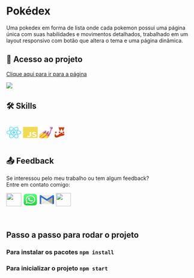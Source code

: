 # Pokédex
Uma pokedex em forma de lista onde cada pokemon possui uma página única com suas habilidades e movimentos detalhados, trabalhado em um layout responsivo com botão que altera o tema e uma página dinâmica. 
 
## 🔗 Acesso ao projeto
<a href="https://pokedex-alpha-mauve.vercel.app">Clique aqui para ir para a página</a>

[<img src="src/_assets/gifs/tela.gif">](https://pokedex-alpha-mauve.vercel.app)

## 🛠 Skills
<div style="display: inline_block"><br>
  <img align="center" alt="React" height="30" width="40" src="src/_assets/icons/icon-react.png">
  <img align="center" alt="Js" height="30" width="40" src="https://raw.githubusercontent.com/devicons/devicon/master/icons/javascript/javascript-plain.svg">
  <img align="center" alt="Styled" height="30" width="35" src="src/_assets/icons/icon-styled.png">
  <img align="center" alt="Jest" height="30" width="30" src="src/_assets/icons/icon-jest.png">
</div>
<br/>

## 📤 Feedback
Se interessou pelo meu trabalho ou tem algum feedback? <br/> 
Entre em contato comigo:
<br/>
 
<p align="left"> 
 <a href="https://www.linkedin.com/in/jhony-freitas/" target="_blank" rel="noreferrer"><img src="https://raw.githubusercontent.com/danielcranney/readme-generator/main/public/icons/socials/linkedin.svg" width="40" height="35" /></a>
 <a href ="https://api.whatsapp.com/send?phone=5511948127577&text" target="_blank" rel="noreferrer"><img src="./src/_assets/icons/whatsapp.png" width="40" height="35" /></a>
 <a href ="mailto:jhony00._@hotmail.com" target="_blank" rel="noreferrer"><img src="src/_assets/icons/email-icone.png" width="40" height="35" /></a>
 <a href="https://discord.com/users/jhonyFreitas#1359" target="_blank" rel="noreferrer"><img src="https://raw.githubusercontent.com/danielcranney/readme-generator/main/public/icons/socials/discord.svg" width="40" height="35" /></a> 

 </p>
<br/>

## Passo a passo para rodar o projeto

### Para instalar os pacotes `npm install`

### Para inicializar o projeto `npm start`

